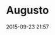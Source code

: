 ---
title: Augusto
layout: post
date: 2015-09-23 21:57
numero: 20
image: 20_augusto.png
thumb: 20_augusto.svg
wiki: https://it.wikipedia.org/wiki/Augusto
source: https://commons.wikimedia.org/wiki/File:Statue-Augustus.jpg
source-name: Wikimedia Commons
autore: luca corsato
social-autore: https://twitter.com/lucacorsato
social-idea: https://twitter.com/astridrome
idea: Astrid D'Eredità
tags:
- uomo
- persona storica
- id. D'Eredità
---